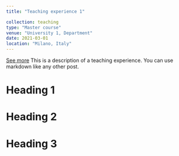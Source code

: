 ```yaml
---
title: "Teaching experience 1"

collection: teaching
type: "Master course"
venue: "University 1, Department"
date: 2021-03-01
location: "Milano, Italy"
---
```

[See more](https://www4.ceda.polimi.it/manifesti/manifesti/controller/ManifestoPublic.do?EVN_DETTAGLIO_RIGA_MANIFESTO=EVENTO&c_insegn=055014&aa=2020&k_cf=225&k_corso_la=479&ac_ins=0&k_indir=AM&lang=EN&tipoCorso=ALL_TIPO_CORSO&semestre=3&idItemOfferta=153031&idRiga=262970&codDescr=055014)
This is a description of a teaching experience. You can use markdown like any other post.

Heading 1
======

Heading 2
======

Heading 3
======
